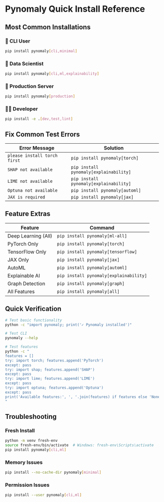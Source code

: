 # Pynomaly Quick Install Reference

## Most Common Installations

### 🎯 CLI User
```bash
pip install pynomaly[cli,minimal]
```

### 🧪 Data Scientist
```bash
pip install pynomaly[cli,ml,explainability]
```

### 🚀 Production Server
```bash
pip install pynomaly[production]
```

### 👨‍💻 Developer
```bash
pip install -e .[dev,test,lint]
```

## Fix Common Test Errors

| Error Message | Solution |
|---------------|----------|
| `please install torch first` | `pip install pynomaly[torch]` |
| `SHAP not available` | `pip install pynomaly[explainability]` |
| `LIME not available` | `pip install pynomaly[explainability]` |
| `Optuna not available` | `pip install pynomaly[automl]` |
| `JAX is required` | `pip install pynomaly[jax]` |

## Feature Extras

| Feature | Command |
|---------|---------|
| Deep Learning (All) | `pip install pynomaly[ml-all]` |
| PyTorch Only | `pip install pynomaly[torch]` |
| TensorFlow Only | `pip install pynomaly[tensorflow]` |
| JAX Only | `pip install pynomaly[jax]` |
| AutoML | `pip install pynomaly[automl]` |
| Explainable AI | `pip install pynomaly[explainability]` |
| Graph Detection | `pip install pynomaly[graph]` |
| All Features | `pip install pynomaly[all]` |

## Quick Verification

```bash
# Test basic functionality
python -c "import pynomaly; print('✓ Pynomaly installed')"

# Test CLI
pynomaly --help

# Test features
python -c "
features = []
try: import torch; features.append('PyTorch')
except: pass
try: import shap; features.append('SHAP')  
except: pass
try: import lime; features.append('LIME')
except: pass
try: import optuna; features.append('Optuna')
except: pass
print('Available features:', ', '.join(features) if features else 'None')
"
```

## Troubleshooting

### Fresh Install
```bash
python -m venv fresh-env
source fresh-env/bin/activate  # Windows: fresh-env\Scripts\activate
pip install pynomaly[cli,ml]
```

### Memory Issues
```bash
pip install --no-cache-dir pynomaly[minimal]
```

### Permission Issues
```bash
pip install --user pynomaly[cli,ml]
```